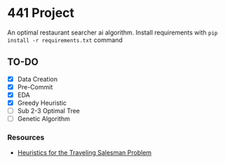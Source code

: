 # 441 Project

An optimal restaurant searcher ai algorithm.
Install requirements with `pip install -r requirements.txt` command

## TO-DO

- [X] Data Creation
- [X] Pre-Commit
- [X] EDA
- [X] Greedy Heuristic
- [ ] Sub 2-3 Optimal Tree
- [ ] Genetic Algorithm

### Resources

- [Heuristics for the Traveling Salesman Problem](http://160592857366.free.fr/joe/ebooks/ShareData/Heuristics%20for%20the%20Traveling%20Salesman%20Problem%20By%20Christian%20Nillson.pdf)
